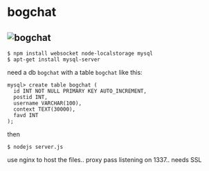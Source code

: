 # bogchat
![bogchat](http://i.imgur.com/SgTloAi.png)
---
    $ npm install websocket node-localstorage mysql
    $ apt-get install mysql-server

need a db `bogchat` with a table `bogchat` like this:

    mysql> create table bogchat (
      id INT NOT NULL PRIMARY KEY AUTO_INCREMENT,
      postid INT,
      username VARCHAR(100),
      context TEXT(30000),
      favd INT
    );
    
then
 
    $ nodejs server.js
    
use nginx to host the files.. proxy pass listening on 1337.. needs SSL
